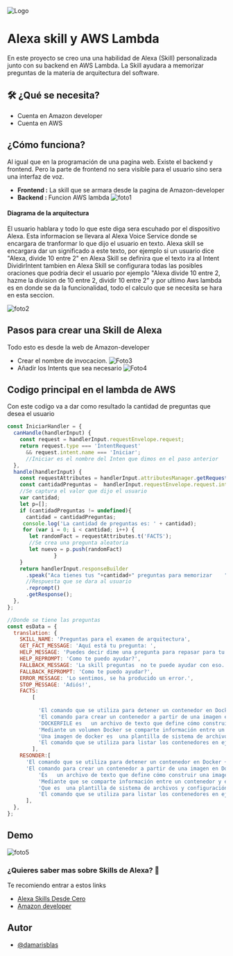 ![Logo](https://upload.wikimedia.org/wikipedia/commons/thumb/4/4a/Amazon_Alexa_logo.svg/2560px-Amazon_Alexa_logo.svg.png)
# Alexa skill y AWS Lambda

En este proyecto se creo una una habilidad de Alexa (Skill) personalizada junto con su backend en AWS Lambda. La Skill ayudara a memorizar preguntas de la materia de arquitectura del software. 


## 🛠 ¿Qué se necesita?
- Cuenta en Amazon developer 
- Cuenta en AWS



## ¿Cómo funciona?
Al igual que en la programación de una pagina web. Existe el backend y frontend. Pero la parte de frontend no sera visible para el usuario sino sera una interfaz de voz.

- **Frontend :** La skill que se armara desde la pagina de Amazon-developer
- **Backend :** Funcion AWS lambda
![foto1](https://i.postimg.cc/Vkz0gr8r/Descricpcion.png)  
    
#### Diagrama de la arquitectura
El usuario hablara y todo lo que este diga sera escuhado por el dispositivo Alexa. Esta informacion se llevara al Alexa Voice Service donde se encargara de tranformar lo que dijo el usuario en texto. Alexa skill se encargara dar un significado a este texto, por ejemplo si un usuario dice "Alexa, divide 10 entre 2" en Alexa Skill se definira que el texto ira al Intent DividirIntent tambien en Alexa Skill se configurara todas las posibles oraciones que podria decir el usuario por ejemplo "Alexa divide 10 entre 2, hazme la division de 10 entre 2, dividir 10 entre 2" y por ultimo Aws lambda es en donde se da la funcionalidad, todo el calculo que se necesita se hara en esta seccion. 

![foto2](https://i.postimg.cc/pLkh6WW0/arquitectura-D.png)  
    

## Pasos para crear una Skill de Alexa
Todo esto es desde la web de Amazon-developer
- Crear el nombre de invocacion.
![Foto3](https://i.postimg.cc/XYsFvTHD/paso1.png)
- Añadir los Intents que sea necesario
![Foto4](https://i.postimg.cc/d0DCZ4gQ/paso2.png)
  
## Codigo principal en el lambda de AWS
Con este codigo va a dar como resultado la cantidad de preguntas que desea el usuario
 
```javascript
const IniciarHandler = {
  canHandle(handlerInput) {
    const request = handlerInput.requestEnvelope.request;
    return request.type === 'IntentRequest'
      && request.intent.name === 'Iniciar';
      //Iniciar es el nombre del Inten que dimos en el paso anterior
  },
  handle(handlerInput) {
    const requestAttributes = handlerInput.attributesManager.getRequestAttributes();
    const cantidadPreguntas =  handlerInput.requestEnvelope.request.intent.slots.CantidadPreguntasSlot.value;
    //Se captura el valor que dijo el usuario
    var cantidad;
    let p=[];
    if (cantidadPreguntas != undefined){
      cantidad = cantidadPreguntas;
     console.log('La cantidad de preguntas es: ' + cantidad);
     for (var i = 0; i < cantidad; i++) {
       let randomFact = requestAttributes.t('FACTS');
       //Se crea una pregunta aleatoria 
       let nuevo = p.push(randomFact)
               }
    }
    return handlerInput.responseBuilder
      .speak("Aca tienes tus "+cantidad+" preguntas para memorizar    "+p)
      //Respuesta que se dara al usuario
      .reprompt() 
      .getResponse();
  },
};

//Donde se tiene las preguntas
const esData = {
  translation: {
    SKILL_NAME: 'Preguntas para el examen de arquitectura',
    GET_FACT_MESSAGE: 'Aquí está tu pregunta: ',
    HELP_MESSAGE: 'Puedes decir dime una pregunta para repasar para tu examen o puedes decir salir... Cómo te puedo ayudar?',
    HELP_REPROMPT: 'Como te puedo ayudar?',
    FALLBACK_MESSAGE: 'La skill preguntas  no te puede ayudar con eso.  Te puede ayudar a descubrir curiosidades sobre el espacio si dices dime una curiosidad del espacio. Como te puedo ayudar?',
    FALLBACK_REPROMPT: 'Como te puedo ayudar?',
    ERROR_MESSAGE: 'Lo sentimos, se ha producido un error.',
    STOP_MESSAGE: 'Adiós!',
    FACTS:
        [
          
          'El comando que se utiliza para detener un contenedor en Docker es     DOCKER STOP',
          'El comando para crear un contenedor a partir de una imagen en Docker es    DOCKER BUILD',
          'DOCKERFILE es   un archivo de texto que define cómo construir una imagen Docker',
          'Mediante un volumen Docker se comparte información entre un contenedor y el sistema anfitrión',
          'Una imagen de docker es  una plantilla de sistema de archivos y configuración para la creación de contenedores',
          'El comando que se utiliza para listar los contenedores en ejecución en Docker es   DOCKER PS',
        ],
    RESONDER:[
      'El comando que se utiliza para detener un contenedor en Docker +DockerStop',
      'El comando para crear un contenedor a partir de una imagen en Docker es  +DOCKER BUILD',
          'Es   un archivo de texto que define cómo construir una imagen Docker +DOCKERFILE',
          'Mediante que se comparte información entre un contenedor y el sistema anfitrión +volumen',
          'Que es  una plantilla de sistema de archivos y configuración para la creación de contenedores +Imagen',
          'El comando que se utiliza para listar los contenedores en ejecución en Docker es +DOCKERPS',
      ],
  },
};
```



## Demo

![foto5](https://i.postimg.cc/y6thH4g1/demo.png)



### ¿Quieres saber mas sobre Skills de Alexa? 👋
Te recomiendo entrar a estos links 
 - [Alexa Skills Desde Cero](https://www.udemy.com/share/101zoC3@YU0t38kYWM2OKc3HQafPCVF4e_OiL34kuIOZswAVeb2mM8RtkGH2oAkr_R3TZVtR/)
 - [Amazon developer](https://developer.amazon.com/alexa)




## Autor

- [@damarisblas](https://www.github.com/damarisblas)
